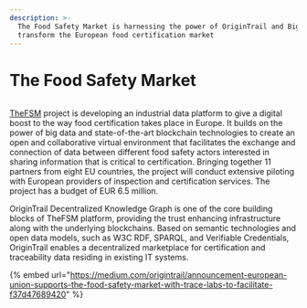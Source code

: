 ```yaml
---
description: >-
  The Food Safety Market is harnessing the power of OriginTrail and Big Data to
  transform the European food certification market
---
```


# The Food Safety Market

<figure><img src="https://miro.medium.com/max/720/0*E1P1OeL50RyEMEKQ" alt=""><figcaption></figcaption></figure>

[TheFSM](https://foodsafetymarket.eu/) project is developing an industrial data platform to give a digital boost to the way food certification takes place in Europe. It builds on the power of big data and state-of-the-art blockchain technologies to create an open and collaborative virtual environment that facilitates the exchange and connection of data between different food safety actors interested in sharing information that is critical to certification. Bringing together 11 partners from eight EU countries, the project will conduct extensive piloting with European providers of inspection and certification services. The project has a budget of EUR 6.5 million.

OriginTrail Decentralized Knowledge Graph is one of the core building blocks of TheFSM platform, providing the trust enhancing infrastructure along with the underlying blockchains. Based on semantic technologies and open data models, such as W3C RDF, SPARQL, and Verifiable Credentials, OriginTrail enables a decentralized marketplace for certification and traceability data residing in existing IT systems.

{% embed url="https://medium.com/origintrail/announcement-european-union-supports-the-food-safety-market-with-trace-labs-to-facilitate-f37d47689420" %}
